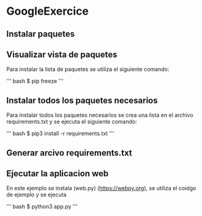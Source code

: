 # GoogleExercice

## Instalar paquetes

## Visualizar vista de paquetes

Para instalar la lista de paquetes se utiliza el siguiente comando:

''' bash
    $ pip freeze
'''

## Instalar todos los paquetes necesarios

Para instalar todos los paquetes necesarios se crea una lista en el archivo requirements.txt y se ejecuta el siguiente comando:

''' bash
    $ pip3 install -r requirements.txt
'''

## Generar arcivo requirements.txt



## Ejecutar la aplicacion web

En este ejemplo se instala (web.py) (https://webpy.org), se utiliza el coidgo de ejemplo y se ejecuta

''' bash
    $ python3 app.py
'''